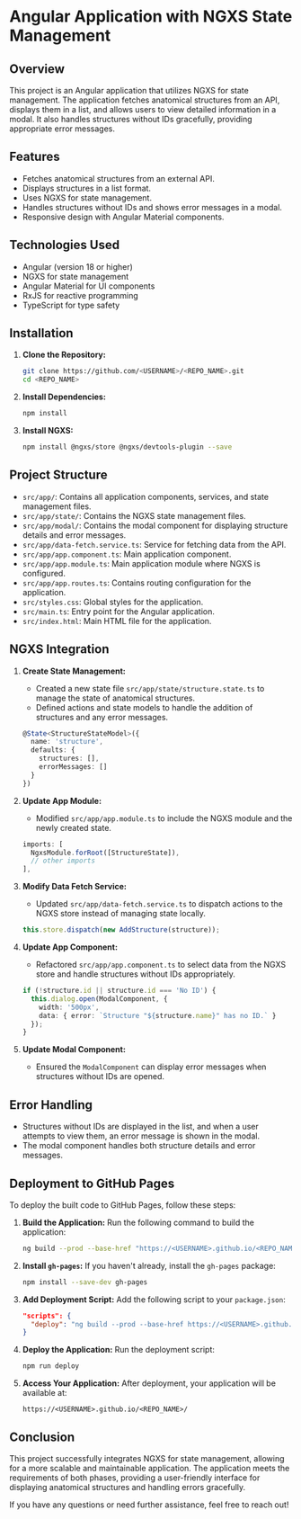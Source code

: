 # Angular Application with NGXS State Management

## Overview

This project is an Angular application that utilizes NGXS for state management. The application fetches anatomical structures from an API, displays them in a list, and allows users to view detailed information in a modal. It also handles structures without IDs gracefully, providing appropriate error messages.

## Features

- Fetches anatomical structures from an external API.
- Displays structures in a list format.
- Uses NGXS for state management.
- Handles structures without IDs and shows error messages in a modal.
- Responsive design with Angular Material components.

## Technologies Used

- Angular (version 18 or higher)
- NGXS for state management
- Angular Material for UI components
- RxJS for reactive programming
- TypeScript for type safety

## Installation

1. **Clone the Repository:**
   ```bash
   git clone https://github.com/<USERNAME>/<REPO_NAME>.git
   cd <REPO_NAME>
   ```

2. **Install Dependencies:**
   ```bash
   npm install
   ```

3. **Install NGXS:**
   ```bash
   npm install @ngxs/store @ngxs/devtools-plugin --save
   ```

## Project Structure

- `src/app/`: Contains all application components, services, and state management files.
- `src/app/state/`: Contains the NGXS state management files.
- `src/app/modal/`: Contains the modal component for displaying structure details and error messages.
- `src/app/data-fetch.service.ts`: Service for fetching data from the API.
- `src/app/app.component.ts`: Main application component.
- `src/app/app.module.ts`: Main application module where NGXS is configured.
- `src/app/app.routes.ts`: Contains routing configuration for the application.
- `src/styles.css`: Global styles for the application.
- `src/main.ts`: Entry point for the Angular application.
- `src/index.html`: Main HTML file for the application.

## NGXS Integration

1. **Create State Management:**
   - Created a new state file `src/app/state/structure.state.ts` to manage the state of anatomical structures.
   - Defined actions and state models to handle the addition of structures and any error messages.

   ```typescript
   @State<StructureStateModel>({
     name: 'structure',
     defaults: {
       structures: [],
       errorMessages: []
     }
   })
   ```

2. **Update App Module:**
   - Modified `src/app/app.module.ts` to include the NGXS module and the newly created state.

   ```typescript
   imports: [
     NgxsModule.forRoot([StructureState]),
     // other imports
   ],
   ```

3. **Modify Data Fetch Service:**
   - Updated `src/app/data-fetch.service.ts` to dispatch actions to the NGXS store instead of managing state locally.

   ```typescript
   this.store.dispatch(new AddStructure(structure));
   ```

4. **Update App Component:**
   - Refactored `src/app/app.component.ts` to select data from the NGXS store and handle structures without IDs appropriately.

   ```typescript
   if (!structure.id || structure.id === 'No ID') {
     this.dialog.open(ModalComponent, {
       width: '500px',
       data: { error: `Structure "${structure.name}" has no ID.` }
     });
   }
   ```

5. **Update Modal Component:**
   - Ensured the `ModalComponent` can display error messages when structures without IDs are opened.

## Error Handling

- Structures without IDs are displayed in the list, and when a user attempts to view them, an error message is shown in the modal.
- The modal component handles both structure details and error messages.

## Deployment to GitHub Pages

To deploy the built code to GitHub Pages, follow these steps:

1. **Build the Application:**
   Run the following command to build the application:
   ```bash
   ng build --prod --base-href "https://<USERNAME>.github.io/<REPO_NAME>/"
   ```

2. **Install `gh-pages`:**
   If you haven't already, install the `gh-pages` package:
   ```bash
   npm install --save-dev gh-pages
   ```

3. **Add Deployment Script:**
   Add the following script to your `package.json`:
   ```json
   "scripts": {
     "deploy": "ng build --prod --base-href https://<USERNAME>.github.io/<REPO_NAME>/ && npx gh-pages -d dist/<PROJECT_NAME>"
   }
   ```

4. **Deploy the Application:**
   Run the deployment script:
   ```bash
   npm run deploy
   ```

5. **Access Your Application:**
   After deployment, your application will be available at:
   ```
   https://<USERNAME>.github.io/<REPO_NAME>/
   ```

## Conclusion

This project successfully integrates NGXS for state management, allowing for a more scalable and maintainable application. The application meets the requirements of both phases, providing a user-friendly interface for displaying anatomical structures and handling errors gracefully.

If you have any questions or need further assistance, feel free to reach out!
